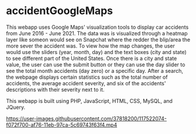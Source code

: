 # accidentGoogleMaps

This webapp uses Google Maps' visualization tools to display car accidents from June 2016 - June 2021. The data was is visualized through a heatmap layer like someon would see on Snapchat where the redder the blip/area the more sever the accident was. To view how the map changes, the user would use the sliders (year, month, day) and the text boxes (city and state) to see different part of the United States. Once there is a city and state value, the user can use the submit button or they can use the day slider to see the total month accidents (day zero) or a specific day. After a search, the webpage displays certain statistics such as the total number of accidents, the average accident severity, and six of the accidents' descriptions with their severity next to it.

This webapp is built using PHP, JavaScript, HTML, CSS, MySQL, and JQuery. 

https://user-images.githubusercontent.com/37818200/117522074-f072f700-af76-11eb-97ca-5c69743f63f4.mp4 
